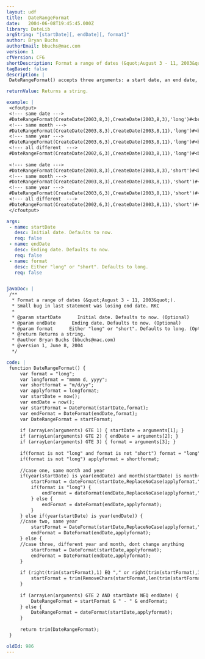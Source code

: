 ```yaml
---
layout: udf
title:  DateRangeFormat
date:   2004-06-08T19:45:45.000Z
library: DateLib
argString: "[startDate][, endDate][, format]"
author: Bryan Buchs
authorEmail: bbuchs@mac.com
version: 1
cfVersion: CF6
shortDescription: Format a range of dates (&quot;August 3 - 11, 2003&quot;).
tagBased: false
description: |
 DateRangeFormat() accepts three arguments: a start date, an end date, and the format mask to be used. Returns a string with redundant date formatting removed (&quot;August 3 - 11, 2003&quot;, &quot;December 23 - August 11, 2003&quot;).

returnValue: Returns a string.

example: |
 <cfoutput>
 <!--- same date --->
 #DateRangeFormat(CreateDate(2003,8,3),CreateDate(2003,8,3),'long')#<br>
 <!--- same month --->
 #DateRangeFormat(CreateDate(2003,8,3),CreateDate(2003,8,11),'long')#<br>
 <!--- same year --->
 #DateRangeFormat(CreateDate(2003,6,3),CreateDate(2003,8,11),'long')#<br>
 <!--- all different  --->
 #DateRangeFormat(CreateDate(2002,6,3),CreateDate(2003,8,11),'long')#<br>
 
 <!--- same date --->
 #DateRangeFormat(CreateDate(2003,8,3),CreateDate(2003,8,3),'short')#<br>
 <!--- same month --->
 #DateRangeFormat(CreateDate(2003,8,3),CreateDate(2003,8,11),'short')#<br>
 <!--- same year --->
 #DateRangeFormat(CreateDate(2003,6,3),CreateDate(2003,8,11),'short')#<br>
 <!--- all different  --->
 #DateRangeFormat(CreateDate(2002,6,3),CreateDate(2003,8,11),'short')#<br>
 </cfoutput>

args:
 - name: startDate
   desc: Initial date. Defaults to now.
   req: false
 - name: endDate
   desc: Ending date. Defaults to now.
   req: false
 - name: format
   desc: Either "long" or "short". Defaults to long.
   req: false


javaDoc: |
 /**
  * Format a range of dates (&quot;August 3 - 11, 2003&quot;).
  * Small bug in last statement was losing end date. RKC
  * 
  * @param startDate      Initial date. Defaults to now. (Optional)
  * @param endDate      Ending date. Defaults to now. (Optional)
  * @param format      Either "long" or "short". Defaults to long. (Optional)
  * @return Returns a string. 
  * @author Bryan Buchs (bbuchs@mac.com) 
  * @version 1, June 8, 2004 
  */

code: |
 function DateRangeFormat() {
     var format = "long";
     var longformat = "mmmm d, yyyy";
     var shortformat = "m/d/yy";
     var applyformat = longformat;
     var startDate = now();
     var endDate = now();
     var startFormat = DateFormat(startDate,format);
     var endFormat = DateFormat(endDate,format);
     var DateRangeFormat = startFormat;
     
     if (arrayLen(arguments) GTE 1) { startDate = arguments[1]; }
     if (arrayLen(arguments) GTE 2) { endDate = arguments[2]; }
     if (arrayLen(arguments) GTE 3) { format = arguments[3]; }
     
     if(format is not "long" and format is not "short") format = "long";
     if(format is not "long") applyformat = shortformat;
     
     //case one, same month and year
     if(year(startDate) is year(endDate) and month(startDate) is month(endDate)) {
         startFormat = dateFormat(startDate,ReplaceNoCase(applyformat,"y","","All"));
         if(format is "long") {
             endFormat = dateFormat(endDate,ReplaceNoCase(applyformat,"m","","All"));
         } else {
             endFormat = dateFormat(endDate,applyformat);
         }
     } else if(year(startDate) is year(endDate)) {
     //case two, same year
         startFormat = DateFormat(startDate,ReplaceNoCase(applyformat,"y","","All"));
         endFormat = DateFormat(endDate,applyformat);
     } else {
     //case three, different year and month, dont change anything
         startFormat = DateFormat(startDate,applyformat);
         endFormat = DateFormat(endDate,applyformat);
     }
 
     if (right(trim(startFormat),1) EQ "," or right(trim(startFormat),1) EQ "/") { 
         startFormat = trim(RemoveChars(startFormat,len(trim(startFormat)), 1)); 
     }
 
     if (arrayLen(arguments) GTE 2 AND startDate NEQ endDate) {
         DateRangeFormat = startFormat & " - " & endFormat;
     } else {
         DateRangeFormat = dateFormat(startDate,applyformat);
     }
     
     return trim(DateRangeFormat);
 }

oldId: 986
---
```



